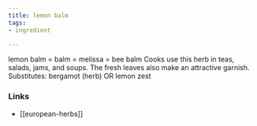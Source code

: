 ```yaml
---
title: lemon balm
tags:
- ingredient

---
```

lemon balm = balm = melissa = bee balm Cooks use this herb in teas, salads, jams, and soups. The fresh leaves also make an attractive garnish. Substitutes: bergamot (herb) OR lemon zest

### Links

* [[european-herbs]]
